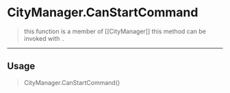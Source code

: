 # CityManager.CanStartCommand
> this function is a member of [[CityManager]]
> this method can be invoked with `.`
-----
## Usage
> CityManager.CanStartCommand()
